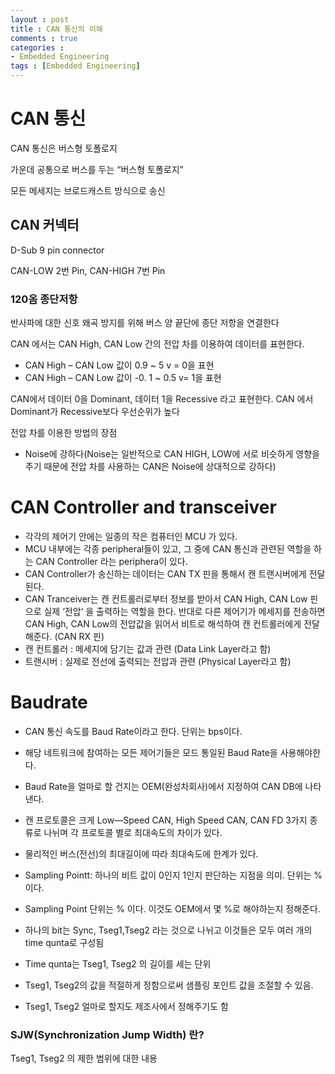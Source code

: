 ```yaml
---
layout : post
title : CAN 통신의 이해
comments : true
categories : 
- Embedded Engineering
tags : [Embedded Engineering]
---
```


# CAN 통신

CAN 통신은 버스형 토폴로지

가운데 공통으로 버스를 두는 “버스형 토폴로지”

모든 메세지는 브로드캐스트 방식으로 송신

## CAN 커넥터

D-Sub 9 pin connector

CAN-LOW 2번 Pin, CAN-HIGH 7번 Pin

### 120옴 종단저항

반사파에 대한 신호 왜곡 방지를 위해 버스 양 끝단에 종단 저항을 연결한다

CAN 에서는 CAN High, CAN Low 간의 전압 차를 이용하여 데이터를 표현한다.

- CAN High – CAN Low 값이 0.9 ~ 5 v = 0을 표현
- CAN High – CAN Low 값이 -0. 1 ~ 0.5 v= 1을 표현

CAN에서 데이터 0을 Dominant, 데이터 1을 Recessive 라고 표현한다.
CAN 에서 Dominant가 Recessive보다 우선순위가 높다

전압 차를 이용한 방법의 장점

- Noise에 강하다(Noise는 일반적으로 CAN HIGH, LOW에 서로 비슷하게 영향을 주기 때문에 전압 차를 사용하는 CAN은 Noise에 상대적으로 강하다)


# CAN Controller and transceiver
- 각각의 제어기 안에는 일종의 작은 컴퓨터인 MCU 가 있다.
- MCU 내부에는 각종 peripheral들이 있고, 그 중에 CAN 통신과 관련된 역할을 하는 CAN Controller 라는 periphera이 있다.
- CAN Controller가 송신하는 데이터는 CAN TX 핀을 통해서 캔 트랜시버에게 전달된다.
- CAN Tranceiver는 캔 컨트롤러로부터 정보를 받아서 CAN High, CAN Low 핀으로 실제 ‘전압‘ 을 출력하는 역할을 한다. 반대로 다른 제어기가 메세지를 전송하면 CAN High, CAN Low의 전압값을 읽어서 비트로 해석하여 캔 컨트롤러에게 전달해준다. (CAN RX 핀)
- 캔 컨트롤러 : 메세지에 담기는 값과 관련 (Data Link Layer라고 함)
- 트랜시버 : 실제로 전선에 출력되는 전압과 관련 (Physical Layer라고 함)


# Baudrate

- CAN 통신 속도를 Baud Rate이라고 한다. 단위는 bps이다.

- 해당 네트워크에 참여하는 모든 제어기들은 모드 통일된 Baud Rate을 사용해야한다.

- Baud Rate을 얼마로 할 건지는 OEM(완성차회사)에서 지정하여 CAN DB에 나타낸다.

- 캔 프로토콜은 크게 Low—Speed CAN, High Speed CAN, CAN FD 3가지 종류로 나뉘며 각 프로토콜 별로 최대속도의 차이가 있다.
- 물리적인 버스(전선)의 최대길이에 따라 최대속도에 한계가 있다.
- Sampling Pointt: 하나의 비트 값이 0인지 1인지 판단하는 지점을 의미. 단위는 % 이다.
- Sampling Point 단위는 % 이다. 이것도 OEM에서 몇 %로 해야하는지 정해준다.
- 하나의 bit는 Sync, Tseg1,Tseg2 라는 것으로 나뉘고 이것들은 모두 여러 개의 time qunta로 구성됨
- Time qunta는 Tseg1, Tseg2 의 길이를 세는 단위
- Tseg1, Tseg2의 값을 적절하게 정함으로써 샘플링 포인트 값을 조절할 수 있음.
- Tseg1, Tseg2 얼마로 할지도 제조사에서 정해주기도 함


### SJW(Synchronization Jump Width) 란?

Tseg1, Tseg2 의 제한 범위에 대한 내용



